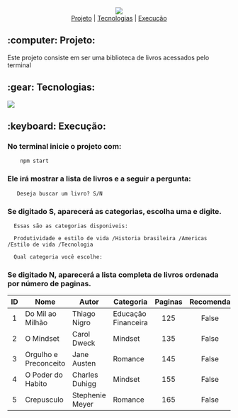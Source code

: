 <div align="center">
  <img src="https://user-images.githubusercontent.com/29720117/139093869-90decf2b-d450-496e-805f-2a234c87671e.png"/>
</div>

<div align="center">
  <a href=""><span>Projeto</span></a>  |
  <a href=""><span>Tecnologias</spqan></a>  |
  <a href=""><span>Execução</span></a> 
  
 </div>

<h2 align="center">  
  
  <h2>:computer: Projeto:</h2>
  
  <p>Este projeto consiste em ser uma biblioteca de livros acessados pelo terminal</p>
  
  
  <h2>:gear: Tecnologias:</h2>
  
  <p>
    <img src="https://img.shields.io/badge/JavaScript-323330?style=for-the-badge&logo=javascript&logoColor=F7DF1E"/>
  </p>
  
  
  <h2>:keyboard: Execução:</h2>
  
 <div>  
   
   <h3> No terminal inicie o projeto com: </h3>
        
        npm start 

  <h3> Ele irá mostrar a lista de livros e a seguir a pergunta: </h3>

       Deseja buscar um livro? S/N 
    
  <h3> Se digitado S, aparecerá as categorias, escolha uma e digite. </h3>

      Essas são as categorias disponiveis:
    
      Produtividade e estilo de vida /Historia brasileira /Americas /Estilo de vida /Tecnologia
    
      Qual categoria você escolhe: 
    
   <h3> Se digitado N, aparecerá a lista completa de livros ordenada por número de paginas.</h3>
   
| ID | Nome | Autor | Categoria | Paginas | Recomenda | Leu |
| :---: | --- | --- | --- | :---: | :---: | :---: |
| 1 | Do Mil ao Milhão | Thiago Nigro | Educação Financeira | 125 | False | False |
| 2 | O Mindset | Carol Dweck | Mindset | 135 | False | False |
| 3 | Orgulho e Preconceito | Jane Austen | Romance | 145 | False | False |
| 4 | O Poder do Habito | Charles Duhigg | Mindset | 155 | False | False |
| 5 | Crepusculo | Stephenie Meyer | Romance | 165 | False | False |
    
  </div>
  
  
